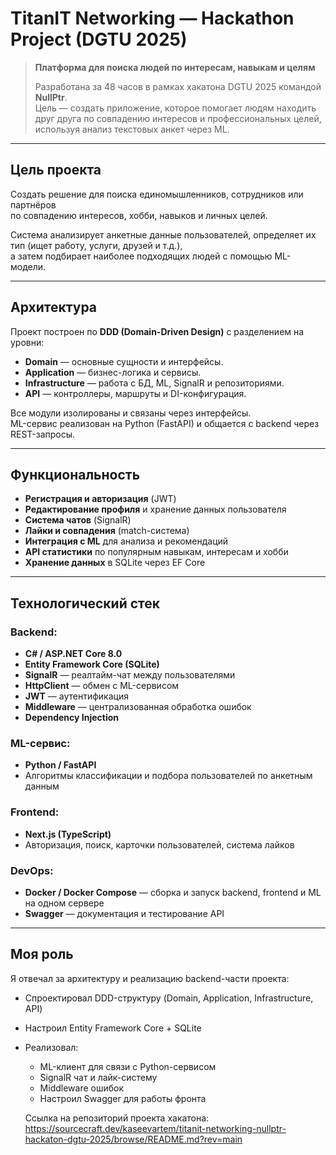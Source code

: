 # TitanIT Networking — Hackathon Project (DGTU 2025)

> **Платформа для поиска людей по интересам, навыкам и целям**
>
> Разработана за 48 часов в рамках хакатона DGTU 2025 командой **NullPtr**.  
> Цель — создать приложение, которое помогает людям находить друг друга по совпадению интересов и профессиональных целей,  
> используя анализ текстовых анкет через ML.

---

## Цель проекта

Создать решение для поиска единомышленников, сотрудников или партнёров  
по совпадению интересов, хобби, навыков и личных целей.

Система анализирует анкетные данные пользователей, определяет их тип (ищет работу, услуги, друзей и т.д.),  
а затем подбирает наиболее подходящих людей с помощью ML-модели.

---

## Архитектура

Проект построен по **DDD (Domain-Driven Design)** с разделением на уровни:

- **Domain** — основные сущности и интерфейсы.
- **Application** — бизнес-логика и сервисы.
- **Infrastructure** — работа с БД, ML, SignalR и репозиториями.
- **API** — контроллеры, маршруты и DI-конфигурация.

Все модули изолированы и связаны через интерфейсы.  
ML-сервис реализован на Python (FastAPI) и общается с backend через REST-запросы.

---

## Функциональность

- **Регистрация и авторизация** (JWT)
- **Редактирование профиля** и хранение данных пользователя
- **Система чатов** (SignalR)
- **Лайки и совпадения** (match-система)
- **Интеграция с ML** для анализа и рекомендаций
- **API статистики** по популярным навыкам, интересам и хобби
- **Хранение данных** в SQLite через EF Core

---

## Технологический стек

### Backend:
- **C# / ASP.NET Core 8.0**
- **Entity Framework Core (SQLite)**
- **SignalR** — реалтайм-чат между пользователями  
- **HttpClient** — обмен с ML-сервисом  
- **JWT** — аутентификация  
- **Middleware** — централизованная обработка ошибок  
- **Dependency Injection**

### ML-сервис:
- **Python / FastAPI**
- Алгоритмы классификации и подбора пользователей по анкетным данным

### Frontend:
- **Next.js (TypeScript)**
- Авторизация, поиск, карточки пользователей, система лайков

### DevOps:
- **Docker / Docker Compose** — сборка и запуск backend, frontend и ML на одном сервере  
- **Swagger** — документация и тестирование API

---
## Моя роль

Я отвечал за архитектуру и реализацию backend-части проекта:
- Спроектировал DDD-структуру (Domain, Application, Infrastructure, API)
- Настроил Entity Framework Core + SQLite
- Реализовал:
  - ML-клиент для связи с Python-сервисом
  - SignalR чат и лайк-систему
  - Middleware ошибок
  - Настроил Swagger для работы фронта

  Ссылка на репозиторий проекта хакатона: https://sourcecraft.dev/kaseevartem/titanit-networking-nullptr-hackaton-dgtu-2025/browse/README.md?rev=main


